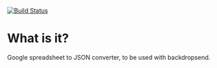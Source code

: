 [![Build Status](https://travis-ci.org/alphagov/backdrop-google-spreadsheet-collector.png?branch=master)](https://travis-ci.org/alphagov/backdrop-google-spreadsheet-collector)

What is it?
===========

Google spreadsheet to JSON converter, to be used with backdropsend.
